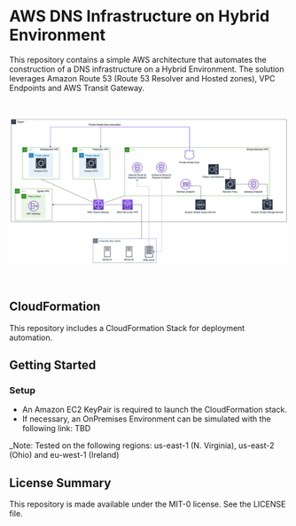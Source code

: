 # AWS DNS Infrastructure on Hybrid Environment

This repository contains a simple AWS architecture that automates the construction of a DNS infrastructure on a Hybrid Environment. The solution leverages Amazon Route 53 (Route 53 Resolver and Hosted zones), VPC Endpoints and AWS Transit Gateway.

</br>
<p align="center"><img src="Images/MainArchitecture.png" weight="600"/></p>
</br>

## CloudFormation
This repository includes a CloudFormation Stack for deployment automation.

## Getting Started
### Setup
* An Amazon EC2 KeyPair is required to launch the CloudFormation stack.
* If necessary, an OnPremises Environment can be simulated with the following link: TBD

_Note: Tested on the following regions: us-east-1 (N. Virginia), us-east-2 (Ohio) and eu-west-1 (Ireland)

## License Summary
This repository is made available under the MIT-0 license. See the LICENSE file.
